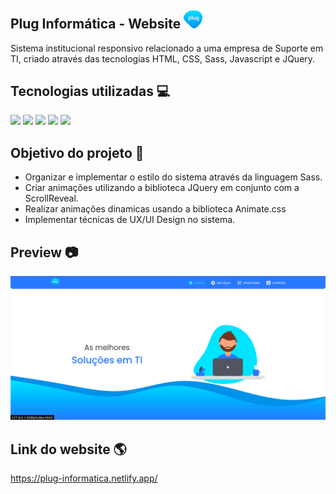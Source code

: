 ## Plug Informática - Website <img width="30px" src="./img/logo/logo.svg">

Sistema institucional responsivo relacionado a uma empresa de Suporte em TI, criado através das tecnologias HTML, CSS, Sass, Javascript e JQuery. 

## Tecnologias utilizadas 💻
<img height="30px" src="https://img.shields.io/badge/HTML-dedede?style=for-the-badge&logo=html5">
<img height="30px" src="https://img.shields.io/badge/CSS-1572B6?style=for-the-badge&logo=css3">
<img height="30px" src="https://img.shields.io/badge/Sass-CC6699?style=for-the-badge&logo=sass&logoColor=white">
<img height="30px" src="https://img.shields.io/badge/JavaScript-F7DF1E?style=for-the-badge&logo=javascript&logoColor=black">
<img height="30px"src="https://img.shields.io/badge/Gulp-CF4647?style=for-the-badge&logo=gulp&logoColor=white">

## Objetivo do projeto 🚀

- Organizar e implementar o estilo do sistema através da linguagem Sass.
- Criar animações utilizando a biblioteca JQuery em conjunto com a ScrollReveal.
- Realizar animações dinamicas usando a biblioteca Animate.css
- Implementar técnicas de UX/UI Design no sistema.

## Preview 📷

<img src="./img/preview/page-preview.png">

## Link do website 🌎

https://plug-informatica.netlify.app/
